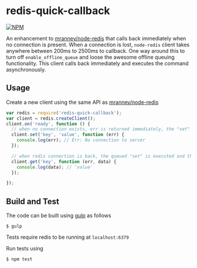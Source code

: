 redis-quick-callback
====================

[![NPM](https://nodei.co/npm/redis-quick-callback.png)](https://nodei.co/npm/redis-quick-callback/)

An enhancement to [mranney/node-redis](https://github.com/mranney/node_redis) that calls back immediately when no connection is present. When a connection is lost, `node-redis` client takes anywhere between 200ms to 2500ms to callback. One way around this to turn off `enable_offline_queue` and loose the awesome offline queuing functionality. This client calls back immediately and executes the command asynchronously.

## Usage
Create a new client using the same API as [mranney/node-redis](https://github.com/mranney/node_redis)

```javascript
var redis = require('redis-quick-callback');
var client = redis.createClient();
client.on('ready', function () {
  // when no connection exists, err is returned immediately, the "set" is queued
  client.set('key', 'value', function (err) {
    console.log(err); // Err: No connection to server
  });

  // when redis connection is back, the queued "set" is executed and the value is available
  client.get('key', function (err, data) {
    console.log(data); // 'value'
  });

});
```

## Build and Test
The code can be built using [gulp](http://gulpjs.com/) as follows

```
$ gulp 
```

Tests require redis to be running at `localhost:6379`

Run tests using

```
$ npm test
```
